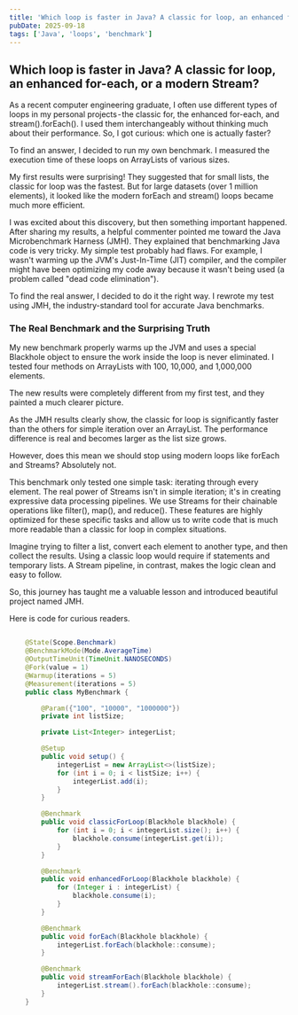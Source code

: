 ```yaml
---
title: 'Which loop is faster in Java? A classic for loop, an enhanced for-each, or a modern Stream?'
pubDate: 2025-09-18
tags: ['Java', 'loops', 'benchmark']
---
```


## Which loop is faster in Java? A classic for loop, an enhanced for-each, or a modern Stream?
As a recent computer engineering graduate, I often use different types of loops in my personal projects - the classic for, the enhanced for-each, and stream().forEach(). I used them interchangeably without thinking much about their performance. So, I got curious: which one is actually faster?

To find an answer, I decided to run my own benchmark. I measured the execution time of these loops on ArrayLists of various sizes.

My first results were surprising! They suggested that for small lists, the classic for loop was the fastest. But for large datasets (over 1 million elements), it looked like the modern forEach and stream() loops became much more efficient.

I was excited about this discovery, but then something important happened. After sharing my results, a helpful commenter pointed me toward the Java Microbenchmark Harness (JMH). They explained that benchmarking Java code is very tricky. My simple test probably had flaws. For example, I wasn't warming up the JVM's Just-In-Time (JIT) compiler, and the compiler might have been optimizing my code away because it wasn't being used (a problem called "dead code elimination").

To find the real answer, I decided to do it the right way. I rewrote my test using JMH, the industry-standard tool for accurate Java benchmarks.

### The Real Benchmark and the Surprising Truth

My new benchmark properly warms up the JVM and uses a special Blackhole object to ensure the work inside the loop is never eliminated. I tested four methods on ArrayLists with 100, 10,000, and 1,000,000 elements.

The new results were completely different from my first test, and they painted a much clearer picture.

As the JMH results clearly show, the classic for loop is significantly faster than the others for simple iteration over an ArrayList. The performance difference is real and becomes larger as the list size grows.

However, does this mean we should stop using modern loops like forEach and Streams? Absolutely not.

This benchmark only tested one simple task: iterating through every element. The real power of Streams isn't in simple iteration; it's in creating expressive data processing pipelines. We use Streams for their chainable operations like filter(), map(), and reduce(). These features are highly optimized for these specific tasks and allow us to write code that is much more readable than a classic for loop in complex situations.

Imagine trying to filter a list, convert each element to another type, and then collect the results. Using a classic loop would require if statements and temporary lists. A Stream pipeline, in contrast, makes the logic clean and easy to follow.

So, this journey has taught me a valuable lesson and introduced beautiful project named JMH.

Here is code for curious readers.

```java

    @State(Scope.Benchmark)
    @BenchmarkMode(Mode.AverageTime)
    @OutputTimeUnit(TimeUnit.NANOSECONDS)
    @Fork(value = 1)
    @Warmup(iterations = 5)
    @Measurement(iterations = 5)
    public class MyBenchmark {

        @Param({"100", "10000", "1000000"})
        private int listSize;

        private List<Integer> integerList;

        @Setup
        public void setup() {
            integerList = new ArrayList<>(listSize);
            for (int i = 0; i < listSize; i++) {
                integerList.add(i);
            }
        }

        @Benchmark
        public void classicForLoop(Blackhole blackhole) {
            for (int i = 0; i < integerList.size(); i++) {
                blackhole.consume(integerList.get(i));
            }
        }

        @Benchmark
        public void enhancedForLoop(Blackhole blackhole) {
            for (Integer i : integerList) {
                blackhole.consume(i);
            }
        }

        @Benchmark
        public void forEach(Blackhole blackhole) {
            integerList.forEach(blackhole::consume);
        }

        @Benchmark
        public void streamForEach(Blackhole blackhole) {
            integerList.stream().forEach(blackhole::consume);
        }
    }

```
